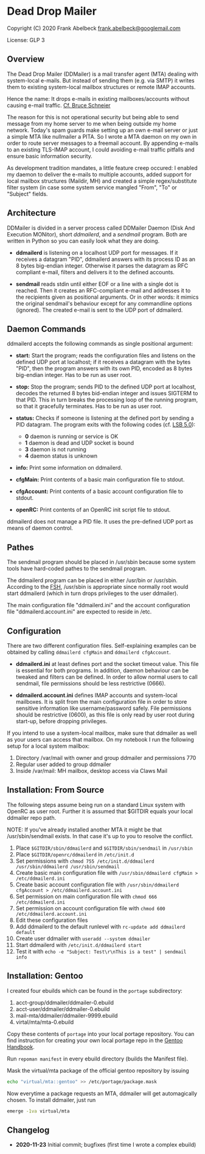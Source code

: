 # Dead Drop Mailer

Copyright (C) 2020 Frank Abelbeck <frank.abelbeck@googlemail.com>

License: GLP 3

## Overview

The Dead Drop Mailer (DDMailer) is a mail transfer agent (MTA) dealing with
system-local e-mails. But instead of sending them (e.g. via SMTP) it writes them
to existing system-local mailbox structures or remote IMAP accounts.

Hence the name: It drops e-mails in existing mailboxes/accounts without causing
e-mail traffic. [Cf. Bruce Schneier](https://www.schneier.com/tag/dead-drops/)

The reason for this is not operational security but being able to send message
from my home server to me when being outside my home network. Today's spam
guards make setting up an own e-mail server or just a simple MTA like nullmailer
a PITA. So I wrote a MTA daemon on my own in order to route server messages to
a freemail account. By appending e-mails to an existing TLS-IMAP account,
I could avoiding e-mail traffic pitfalls and ensure basic information security.

As development tradition mandates, a little feature creep occured: I enabled my
daemon to deliver the e-mails to multiple accounts, added support for local
mailbox structures (Maildir, MH) and created a simple regex/substitute filter
system (in case some system service mangled "From", "To" or "Subject" fields.

## Architecture

DDMailer is divided in a server process called DDMailer Daemon (Disk And
Execution MONitor), short *ddmailerd*, and a *sendmail* program. Both are
written in Python so you can easily look what they are doing.

 * **ddmailerd** is listening on a localhost UDP port for messages. If it
   receives a datagram "PID", ddmailerd answers with its process ID as an 8
   bytes big-endian integer. Otherwise it parses the datagram as RFC compliant
   e-mail, filters and delivers it to the defined accounts.

 * **sendmail** reads stdin until either EOF or a line with a single dot is
   reached. Then it creates an RFC-compliant e-mail and addresses it to the
   recipients given as positional arguments. Or in other words: it mimics the
   original sendmail's behaviour except for any commandline options (ignored).
   The created e-mail is sent to the UDP port of ddmailerd.

## Daemon Commands

ddmailerd accepts the following commands as single positional argument:

 * **start:** Start the program; reads the configuration files and listens on
   the defined UDP port at localhost; if it receives a datagram with the bytes
   "PID", then the program answers with its own PID, encoded as 8 bytes
   big-endian integer. Has to be run as user root.

 * **stop:** Stop the program; sends PID to the defined UDP port at localhost,
   decodes the returned 8 bytes bid-endian integer and issues SIGTERM to that
   PID. This in turn breaks the processing loop of the running program, so that
   it gracefully terminates. Has to be run as user root.
   
 * **status:** Checks if someone is listening at the defined port by sending a
   PID datagram. The program exits with the following codes (cf. [LSB 5.0](https://refspecs.linuxbase.org/LSB_5.0.0/LSB-Core-generic/LSB-Core-generic/iniscrptact.html)):
   
   * **0**   daemon is running or service is OK
   * **1**   daemon is dead and UDP socket is bound
   * **3**   daemon is not running
   * **4**   daemon status is unknown

 * **info:** Print some information on ddmailerd.
 * **cfgMain:** Print contents of a basic main configuration file to stdout.
 * **cfgAccount:** Print contents of a basic account configuration file to stdout.
 * **openRC:** Print contents of an OpenRC init script file to stdout.

ddmailerd does not manage a PID file. It uses the pre-defined UDP port as means
of daemon control.

## Pathes

The sendmail program should be placed in /usr/sbin because some system tools
have hard-coded pathes to the sendmail program.

The ddmailerd program can be placed in either /usr/bin or /usr/sbin. According
to the [FSH](https://refspecs.linuxbase.org/FHS_3.0/fhs/index.html), /usr/sbin
is appropriate since normally root would start ddmailerd (which in turn drops
privileges to the user ddmailer).

The main configuration file "ddmailerd.ini" and the account configuration file
"ddmailerd.account.ini" are expected to reside in /etc.

## Configuration

There are two different configuration files. Self-explaining examples can be
obtained by calling `ddmailerd cfgMain` and `ddmailerd cfgAccount`.

 * **ddmailerd.ini** at least defines port and the socket timeout value. This
   file is essential for both programs. In addition, daemon behaviour can be
   tweaked and filters can be defined. In order to allow normal users to call
   sendmail, file permissions should be less restrictive (0666).
   
 * **ddmailerd.account.ini** defines IMAP accounts and system-local mailboxes.
   It is split from the main configuration file in order to store sensitive
   information like username/password safely. File permissions should be
   restrictive (0600), as this file is only read by user root during start-up,
   before dropping privileges.

If you intend to use a system-local mailbox, make sure that ddmailer as well as
your users can access that mailbox. On my notebook I run the following setup for
a local system mailbox:

1. Directory /var/mail with owner and group ddmailer and permissions 770
2. Regular user added to group ddmailer
3. Inside /var/mail: MH mailbox, desktop access via Claws Mail

## Installation: From Source

The following steps assume being run on a standard Linux system with OpenRC as user root.
Further it is assumed that $GITDIR equals your local ddmailer repo path.

NOTE: If you've already installed another MTA it might be that
/usr/sbin/sendmail exists. In that case it's up to you to resolve the conflict.

1. Place `$GITDIR/sbin/ddmailerd` and `$GITDIR/sbin/sendmail` in `/usr/sbin`
2. Place `$GITDIR/openrc/ddmailerd` in `/etc/init.d`
3. Set permissions with `chmod 755 /etc/init.d/ddmailerd /usr/sbin/ddmailerd /usr/sbin/sendmail`
4. Create basic main configuration file with `/usr/sbin/ddmailerd cfgMain > /etc/ddmailerd.ini`
5. Create basic account configuration file with `/usr/sbin/ddmailerd cfgAccount > /etc/ddmailerd.account.ini`
6. Set permission on main configuration file with `chmod 666 /etc/ddmailerd.ini`
7. Set permission on account configuration file with `chmod 600 /etc/ddmailerd.account.ini`
8. Edit these configuration files
9. Add ddmailerd to the default runlevel with `rc-update add ddmailerd default`
10. Create user ddmailer with `useradd --system ddmailer`
10. Start ddmailerd with `/etc/init.d/ddmailerd start`
11. Test it with `echo -e "Subject: Test\r\nThis is a test" | sendmail info`

## Installation: Gentoo

I created four ebuilds which can be found in the `portage` subdirectory:

1. acct-group/ddmailer/ddmailer-0.ebuild
2. acct-user/ddmailer/ddmailer-0.ebuild
3. mail-mta/ddmailer/ddmailer-9999.ebuild
4. virtal/mta/mta-0.ebuild

Copy these contents of `portage` into your local portage repository. You can
find instruction for creating your own local portage repo in the [Gentoo Handbook](
https://wiki.gentoo.org/wiki/Handbook:AMD64/Portage/CustomTree#Defining_a_custom_ebuild_repository).

Run `repoman manifest` in every ebuild directory (builds the Manifest file).

Mask the virtual/mta package of the official gentoo repository by issuing

```bash
echo "virtual/mta::gentoo" >> /etc/portage/package.mask
```

Now everytime a package requests an MTA, ddmailer will get automagically chosen.
To install ddmailer, just run

```bash
emerge -1va virtual/mta
```

## Changelog

 * **2020-11-23** Initial commit; bugfixes (first time I wrote a complex ebuild)
